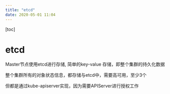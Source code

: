 ```yaml
---
title: "etcd"
date: 2020-05-01 11:04
---
```

[toc]



# etcd

Master节点使用etcd进行存储, 简单的key-value 存储，即整个集群的持久化数据

整个集群所有的对象状态信息，都存储与etcd中，需要高可用，至少3个

但都是通过kube-apiserver实现，因为需要APIServer进行授权工作

